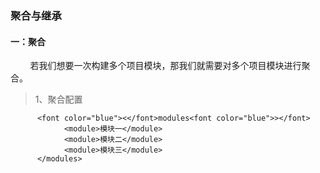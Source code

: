 ### 聚合与继承
#### 一：聚合
&nbsp;&nbsp;&nbsp;&nbsp;&nbsp;&nbsp;&nbsp;&nbsp;若我们想要一次构建多个项目模块，那我们就需要对多个项目模块进行聚合。
> 1、聚合配置

```
      <font color="blue"><</font>modules<font color="blue">></font>
            <module>模块一</module>
            <module>模块二</module>
            <module>模块三</module>
      </modules>
```
